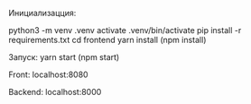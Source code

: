 Инициализацция:

python3 -m venv .venv
activate .venv/bin/activate
pip install -r requirements.txt
cd frontend
yarn install (npm install)

Запуск:
yarn start (npm start)


Front:
localhost:8080

Backend:
localhost:8000